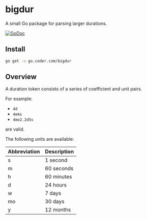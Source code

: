 # bigdur

A small Go package for parsing larger durations.

[![GoDoc](https://godoc.org/github.com/golang/gddo?status.svg)](https://godoc.org/go.coder.com/bigdur)

## Install

```bash
go get -u go.coder.com/bigdur
```

## Overview

A duration token consists of a series of coefficient and unit pairs.

For example:

- `4d`
- `4m4s`
- `4mo2.2d5s`

are valid.

The following units are available: 

| Abbreviation | Description |
|--------------|-------------|
| s            | 1 second    |
| m            | 60 seconds  |
| h            | 60 minutes  |
| d            | 24 hours    |
| w            | 7 days      |
| mo           | 30 days     |
| y            | 12 months   |


